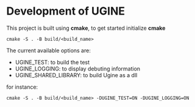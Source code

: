 # Development of UGINE

This project is built using __cmake__, to get started initialize __cmake__

```shell
cmake -S . -B build/<build_name>
```

The current available options are:
- UGINE_TEST: to build the test
- UGINE_LOGGING: to display debuting information
- UGINE_SHARED_LIBRARY: to build Ugine as a dll

for instance:

```shell
cmake -S . -B build/<build_name> -DUGINE_TEST=ON -DUGINE_LOGGING=ON
```
